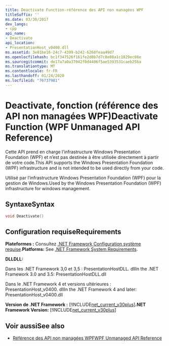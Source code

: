 ```yaml
---
title: Deactivate Function-référence des API non managées WPF
titleSuffix: ''
ms.date: 03/30/2017
dev_langs:
- cpp
api_name:
- Deactivate
api_location:
- PresentationHost_v0400.dll
ms.assetid: 3e81be16-24c7-4399-b242-6268feaa49d7
ms.openlocfilehash: bc1f347526f161fe2d0b7d7c8e08a1c1829ec08e
ms.sourcegitcommit: de17a7a0a37042f0d4406f5ae5393531caeb25ba
ms.translationtype: MT
ms.contentlocale: fr-FR
ms.lasthandoff: 01/24/2020
ms.locfileid: "76737981"
---
```

# <a name="deactivate-function-wpf-unmanaged-api-reference"></a><span data-ttu-id="b8a93-102">Deactivate, fonction (référence des API non managées WPF)</span><span class="sxs-lookup"><span data-stu-id="b8a93-102">Deactivate Function (WPF Unmanaged API Reference)</span></span>
<span data-ttu-id="b8a93-103">Cette API prend en charge l’infrastructure Windows Presentation Foundation (WPF) et n’est pas destinée à être utilisée directement à partir de votre code.</span><span class="sxs-lookup"><span data-stu-id="b8a93-103">This API supports the Windows Presentation Foundation (WPF) infrastructure and is not intended to be used directly from your code.</span></span>  
  
 <span data-ttu-id="b8a93-104">Utilisé par l’infrastructure Windows Presentation Foundation (WPF) pour la gestion de Windows.</span><span class="sxs-lookup"><span data-stu-id="b8a93-104">Used by the Windows Presentation Foundation (WPF) infrastructure for windows management.</span></span>  
  
## <a name="syntax"></a><span data-ttu-id="b8a93-105">Syntaxe</span><span class="sxs-lookup"><span data-stu-id="b8a93-105">Syntax</span></span>  
  
```cpp  
void Deactivate()  
```  
  
## <a name="requirements"></a><span data-ttu-id="b8a93-106">Configuration requise</span><span class="sxs-lookup"><span data-stu-id="b8a93-106">Requirements</span></span>  
 <span data-ttu-id="b8a93-107">**Plateformes :** Consultez [.NET Framework Configuration système requise](../../get-started/system-requirements.md).</span><span class="sxs-lookup"><span data-stu-id="b8a93-107">**Platforms:** See [.NET Framework System Requirements](../../get-started/system-requirements.md).</span></span>  
  
 <span data-ttu-id="b8a93-108">**DLL**</span><span class="sxs-lookup"><span data-stu-id="b8a93-108">**DLL:**</span></span>  
  
 <span data-ttu-id="b8a93-109">Dans les .NET Framework 3,0 et 3,5 : PresentationHostDLL. dll</span><span class="sxs-lookup"><span data-stu-id="b8a93-109">In the .NET Framework 3.0 and 3.5: PresentationHostDLL.dll</span></span>  
  
 <span data-ttu-id="b8a93-110">Dans le .NET Framework 4 et versions ultérieures : PresentationHost_v0400. dll</span><span class="sxs-lookup"><span data-stu-id="b8a93-110">In the .NET Framework 4 and later: PresentationHost_v0400.dll</span></span>  
  
 <span data-ttu-id="b8a93-111">**Version de .NET Framework :** [!INCLUDE[net_current_v30plus](../../../../includes/net-current-v30plus-md.md)]</span><span class="sxs-lookup"><span data-stu-id="b8a93-111">**.NET Framework Version:** [!INCLUDE[net_current_v30plus](../../../../includes/net-current-v30plus-md.md)]</span></span>  
  
## <a name="see-also"></a><span data-ttu-id="b8a93-112">Voir aussi</span><span class="sxs-lookup"><span data-stu-id="b8a93-112">See also</span></span>

- [<span data-ttu-id="b8a93-113">Référence des API non managées WPF</span><span class="sxs-lookup"><span data-stu-id="b8a93-113">WPF Unmanaged API Reference</span></span>](wpf-unmanaged-api-reference.md)
